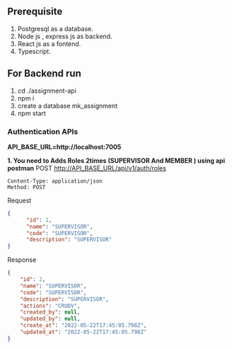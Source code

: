 ## Prerequisite
1. Postgresql as a database.
2. Node js , express js as backend.
3. React js as a fontend.
4. Typescript.


## For Backend run

1. cd ./assignment-api 
2. npm i
3. create a database mk_assignment
4. npm start


###  Authentication APIs

**API_BASE_URL=http://localhost:7005**

**1. You need to Adds Roles 2times (SUPERVISOR And MEMBER ) using api postman**  POST [http://API_BASE_URL/api/v1/auth/roles](http://API_BASE_URL/api/v1/auth/roles) 

```
Content-Type: application/json
Method: POST
```

Request

```json
{
      "id": 1, 
      "name": "SUPERVISOR",
      "code": "SUPERVISOR",
      "description": "SUPERVISOR"
}
```

Response

```json
{
    "id": 2,
    "name": "SUPERVISOR",
    "code": "SUPERVISOR",
    "description": "SUPERVISOR",
    "actions": "CRUDV",
    "created_by": null,
    "updated_by": null,
    "create_at": "2022-05-22T17:45:05.798Z",
    "updated_at": "2022-05-22T17:45:05.798Z"
}
```








